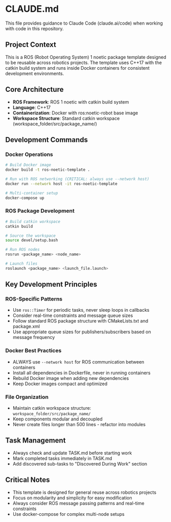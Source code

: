 # CLAUDE.md

This file provides guidance to Claude Code (claude.ai/code) when working with code in this repository.

## Project Context
This is a ROS (Robot Operating System) 1 noetic package template designed to be reusable across robotics projects. The template uses C++17 with the catkin build system and runs inside Docker containers for consistent development environments.

## Core Architecture
- **ROS Framework**: ROS 1 noetic with catkin build system
- **Language**: C++17
- **Containerization**: Docker with ros:noetic-robot base image
- **Workspace Structure**: Standard catkin workspace (workspace_folder/src/package_name/)

## Development Commands

### Docker Operations
```bash
# Build Docker image
docker build -t ros-noetic-template .

# Run with ROS networking (CRITICAL: always use --network host)
docker run --network host -it ros-noetic-template

# Multi-container setup
docker-compose up
```

### ROS Package Development
```bash
# Build catkin workspace
catkin build

# Source the workspace
source devel/setup.bash

# Run ROS nodes
rosrun <package_name> <node_name>

# Launch files
roslaunch <package_name> <launch_file.launch>
```

## Key Development Principles

### ROS-Specific Patterns
- Use `ros::Timer` for periodic tasks, never sleep loops in callbacks
- Consider real-time constraints and message queue sizes
- Follow standard ROS package structure with CMakeLists.txt and package.xml
- Use appropriate queue sizes for publishers/subscribers based on message frequency

### Docker Best Practices
- ALWAYS use `--network host` for ROS communication between containers
- Install all dependencies in Dockerfile, never in running containers
- Rebuild Docker image when adding new dependencies
- Keep Docker images compact and optimized

### File Organization
- Maintain catkin workspace structure: `workspace_folder/src/package_name/`
- Keep components modular and decoupled
- Never create files longer than 500 lines - refactor into modules

## Task Management
- Always check and update TASK.md before starting work
- Mark completed tasks immediately in TASK.md
- Add discovered sub-tasks to "Discovered During Work" section

## Critical Notes
- This template is designed for general reuse across robotics projects
- Focus on modularity and simplicity for easy modification
- Always consider ROS message passing patterns and real-time constraints
- Use docker-compose for complex multi-node setups